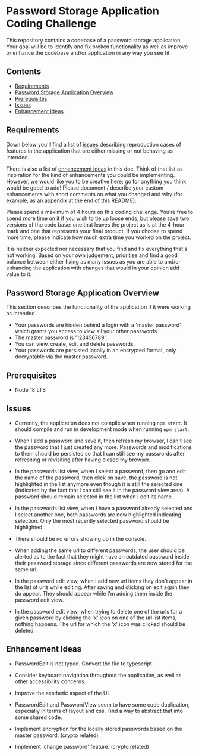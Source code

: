 # Password Storage Application Coding Challenge

This repository contains a codebase of a password storage application. Your goal will be to identify and fix broken functionality as well as improve or enhance the codebase and/or application in any way you see fit.

## Contents

-   [Requirements](#requirements)
-   [Password Storage Application Overview](#password-storage-application-overview)
-   [Prerequisites](#prerequisites)
-   [Issues](#issues)
-   [Enhancement Ideas](#enhancement-ideas)

## Requirements

Down below you'll find a list of [issues](#issues) describing reproduction cases of features in the application that are either missing or not behaving as intended.

There is also a list of [enhancement ideas](#enhancement-ideas) in this doc. Think of that list as inspiration for the kind of enhancements you could be implementing. However, we would like you to be creative here; go for anything you think would be good to add! Please document / describe your custom enhancements with short comments on what you changed and why (for example, as an appendix at the end of this README).

Please spend a maximum of 4 hours on this coding challenge. You’re free to spend more time on it if you wish to tie up loose ends, but please save two versions of the code base: one that leaves the project as is at the 4-hour mark and one that represents your final product. If you choose to spend more time, please indicate how much extra time you worked on the project.

It is neither expected nor necessary that you find and fix everything that's not working. Based on your own judgement, prioritise and find a good balance between either fixing as many issues as you are able to and/or enhancing the application with changes that would in your opinion add value to it.

## Password Storage Application Overview

This section describes the functionality of the application if it were working as intended.

-   Your passwords are hidden behind a login with a 'master password' which grants you access to view all your other passwords.
-   The master password is '123456789'.
-   You can view, create, edit and delete passwords.
-   Your passwords are persisted locally in an encrypted format, only decryptable via the master password.

## Prerequisites

-   Node 18 LTS

## Issues

-   Currently, the application does not compile when running `npm start`. It should compile and run in development mode when running `npm start`.

-   When I add a password and save it, then refresh my browser, I can't see the password that I just created any more. Passwords and modifications to them should be persisted so that I can still see my passwords after refreshing or revisiting after having closed my browser.

-   In the passwords list view, when I select a password, then go and edit the name of the password, then click on save, the password is not highlighted in the list anymore even though it is still the selected one (indicated by the fact that I can still see it in the password view area). A password should remain selected in the list when I edit its name.

-   In the passwords list view, when I have a password already selected and I select another one, both passwords are now highlighted indicating selection. Only the most recently selected password should be highlighted.

-   There should be no errors showing up in the console.

-   When adding the same url to different passwords, the user should be alerted as to the fact that they might have an outdated password inside their password storage since different passwords are now stored for the same url.

-   In the password edit view, when I add new url items they don't appear in the list of urls while editing. After saving and clicking on edit again they do appear. They should appear while I'm adding them inside the password edit view.

-   In the password edit view, when trying to delete one of the urls for a given password by clicking the 'x' icon on one of the url list items, nothing happens. The url for which the 'x' icon was clicked should be deleted.

## Enhancement Ideas

-   PasswordEdit is not typed. Convert the file to typescript.

-   Consider keyboard navigation throughout the application, as well as other accessibility concerns.

-   Improve the aesthetic aspect of the UI.

-   PasswordEdit and PasswordView seem to have some code duplication, especially in terms of layout and css. Find a way to abstract that into some shared code.

-   Implement encryption for the locally stored passwords based on the master password. (crypto related)

-   Implement 'change password' feature. (crypto related)
